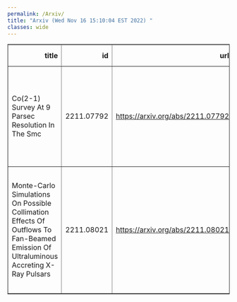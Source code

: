 ```yaml
---
permalink: /Arxiv/
title: "Arxiv (Wed Nov 16 15:10:04 EST 2022) "
classes: wide
---
```

<table border="1" class="dataframe">
  <thead>
    <tr style="text-align: right;">
      <th>title</th>
      <th>id</th>
      <th>url</th>
      <th>authors</th>
      <th>Local Authors</th>
    </tr>
  </thead>
  <tbody>
    <tr>
      <td>Co(2-1) Survey At 9 Parsec Resolution In The Smc</td>
      <td>2211.07792</td>
      <td><a href="https://arxiv.org/abs/2211.07792" target="_blank">https://arxiv.org/abs/2211.07792</a></td>
      <td>H. P. Saldaño, M. Rubio, A. D. Bolatto, C. Verdugo, K. E. Jameson, A. K. Leroy</td>
      <td>Adam Leroy</td>
    </tr>
    <tr>
      <td>Monte-Carlo Simulations On Possible Collimation Effects Of Outflows To   Fan-Beamed Emission Of Ultraluminous Accreting X-Ray Pulsars</td>
      <td>2211.08021</td>
      <td><a href="https://arxiv.org/abs/2211.08021" target="_blank">https://arxiv.org/abs/2211.08021</a></td>
      <td>X. Hou, Y. You, L. Ji, R. Soria, S. N. Zhang, M. Y. Ge, L. Tao, S. Zhang, H. Feng, M. Zhou, Y. L. Tuo, L. M. Song, J. C. Wang</td>
      <td>Ji Wang</td>
    </tr>
  </tbody>
</table>